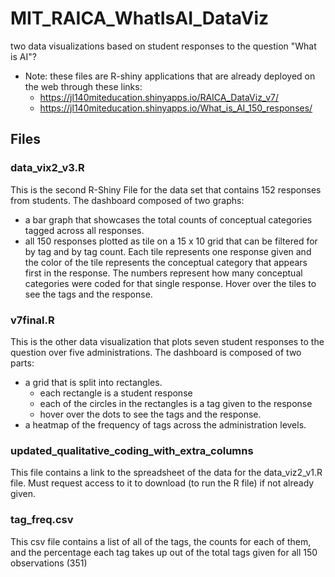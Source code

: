 # MIT_RAICA_WhatIsAI_DataViz
two data visualizations based on student responses to the question "What is AI"?
- Note: these files are R-shiny applications that are already deployed on the web through these links:
  * https://jl140miteducation.shinyapps.io/RAICA_DataViz_v7/
  * https://jl140miteducation.shinyapps.io/What_is_AI_150_responses/
## Files
### data_vix2_v3.R
This is the second R-Shiny File for the data set that contains 152 responses from students. The dashboard composed of two graphs:
  * a bar graph that showcases the total counts of conceptual categories tagged across all responses.
  * all 150 responses plotted as tile on a 15 x 10 grid that can be filtered for by tag and by tag count. Each tile represents one response given and the color of the tile represents the conceptual category that appears first in the response. The numbers represent how many conceptual categories were coded for that single response. Hover over the tiles to see the tags and the response.

### v7final.R
This is the other data visualization that plots seven student responses to the question over five administrations. The dashboard is composed of two parts: 
  * a grid that is split into rectangles.
     * each rectangle is a student response
     * each of the circles in the rectangles is a tag given to the response
     * hover over the dots to see the tags and the response.
  * a heatmap of the frequency of tags across the administration levels.

### updated_qualitative_coding_with_extra_columns
This file contains a link to the spreadsheet of the data for the data_viz2_v1.R file. Must request access to it to download (to run the R file) if not already given. 

### tag_freq.csv 
This csv file contains a list of all of the tags, the counts for each of them, and the percentage each tag takes up out of the total tags given for all 150 observations (351) 
